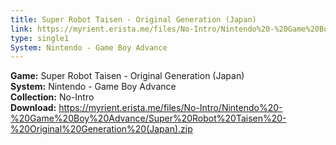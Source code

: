 ```yaml
---
title: Super Robot Taisen - Original Generation (Japan)
link: https://myrient.erista.me/files/No-Intro/Nintendo%20-%20Game%20Boy%20Advance/Super%20Robot%20Taisen%20-%20Original%20Generation%20(Japan).zip
type: single1
System: Nintendo - Game Boy Advance
---
```

<b>Game:</b> Super Robot Taisen - Original Generation (Japan)<br>
<b>System:</b> Nintendo - Game Boy Advance<br>
<b>Collection:</b> No-Intro<br>
<b>Download:</b> https://myrient.erista.me/files/No-Intro/Nintendo%20-%20Game%20Boy%20Advance/Super%20Robot%20Taisen%20-%20Original%20Generation%20(Japan).zip